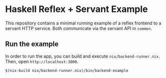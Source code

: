 # Haskell Reflex + Servant Example

This repository contains a minimal running example of a reflex frontend to a
servant HTTP service. Both communicate via the servant API in `common`.

## Run the example

In order to run the app, you can build and execute `nix/backend-runner.nix`.
Then, open `http://localhost:3000`.

```bash
$(nix-build nix/backend-runner.nix)/bin/backend-example
```
